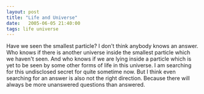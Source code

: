 ```yaml
---
layout: post
title: "Life and Universe"
date:   2005-06-05 21:40:00
tags: life universe
---
```

Have we seen the smallest particle? I don't think anybody knows an answer. Who knows if there is another universe inside the smallest particle which we haven't seen. And who knows if we are lying inside a particle which is yet to be seen by some other forms of life in this universe. I am searching for this undisclosed secret for quite sometime now. But I think even searching for an answer is also not the right direction. Because there will always be more unanswered questions than answered.
